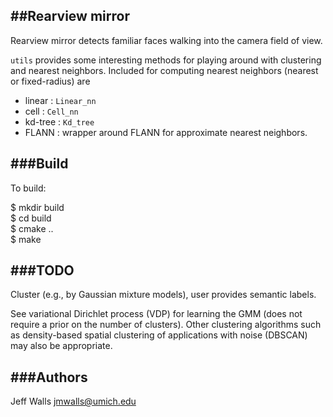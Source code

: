 ##Rearview mirror
--------

Rearview mirror detects familiar faces walking into the camera field of
view.

`utils` provides some interesting methods for playing around with clustering
and nearest neighbors. Included for computing nearest neighbors (nearest or
fixed-radius) are

* linear : `Linear_nn`
* cell : `Cell_nn`
* kd-tree : `Kd_tree`
* FLANN : wrapper around FLANN for approximate nearest neighbors.


###Build
-----
To build:

$ mkdir build  
$ cd build  
$ cmake ..  
$ make  

###TODO
-----

Cluster (e.g., by Gaussian mixture models), user provides semantic
labels.

See variational Dirichlet process (VDP) for learning the GMM (does not require
a prior on the number of clusters). Other clustering algorithms such as
density-based spatial clustering of applications with noise (DBSCAN) may also
be appropriate.


###Authors
-----
Jeff Walls <jmwalls@umich.edu>
